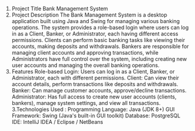1. Project Title
Bank Management System
2. Project Description
The Bank Management System is a desktop application built using Java and Swing for managing various banking operations.
The system provides a role-based login where users can log in as a Client, Banker, or Administrator, each having different access permissions.
Clients can perform basic banking tasks like viewing their accounts, making deposits and withdrawals.
Bankers are responsible for managing client accounts and approving transactions, while Administrators have full control over the system,
including creating new user accounts and managing the overall banking operations.
3. Features
Role-based Login: Users can log in as a Client, Banker, or Administrator, each with different permissions.
Client: Can view their account details, perform transactions like deposits and withdrawals.
Banker: Can manage customer accounts, approve/decline transactions.
Administrator: Has full access to create new user accounts (clients, bankers), manage system settings, and view all transactions.
3.Technologies Used :
Programming Language: Java (JDK 8+)
GUI Framework: Swing (Java's built-in GUI toolkit)
Database: PostgreSQL
IDE: IntelliJ IDEA / Eclipse / NetBeans
